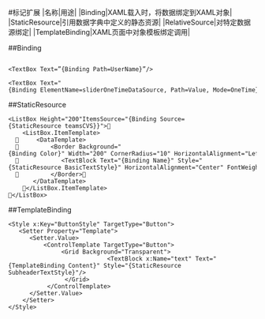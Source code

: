 #标记扩展
|名称|用途|
|Binding|XAML载入时，将数据绑定到XAML对象|
|StaticResource|引用数据字典中定义的静态资源|
|RelativeSource|对特定数据源绑定|
|TemplateBinding|XAML页面中对象模板绑定调用|

##Binding
```

<TextBox Text=”{Binding Path=UserName}”/>

<TextBox Text="{Binding ElementName=sliderOneTimeDataSource, Path=Value, Mode=OneTime}" …/>
```

##StaticResource

```
<ListBox Height="200"ItemsSource="{Binding Source={StaticResource teamsCVS}}">
    <ListBox.ItemTemplate>
       <DataTemplate>
           <Border Background="{Binding Color}" Width="200" CornerRadius="10" HorizontalAlignment="Left">
              <TextBlock Text="{Binding Name}" Style="{StaticResource BasicTextStyle}" HorizontalAlignment="Center" FontWeight="Bold"/>
           </Border>
       </DataTemplate>
    </ListBox.ItemTemplate>
</ListBox>
```
##TemplateBinding

```
<Style x:Key="ButtonStyle" TargetType="Button">
   <Setter Property="Template">
      <Setter.Value>
          <ControlTemplate TargetType="Button">
               <Grid Background="Transparent">
                            <TextBlock x:Name="text" Text="{TemplateBinding Content}" Style="{StaticResource SubheaderTextStyle}"/>
                </Grid>
           </ControlTemplate>
      </Setter.Value>
    </Setter>
</Style>

```

